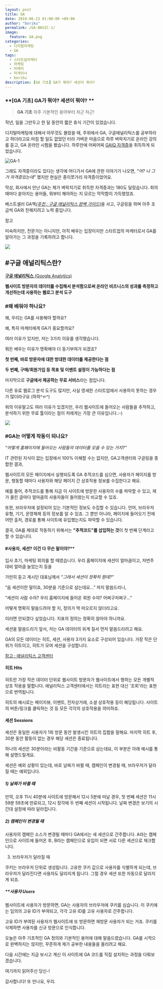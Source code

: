 ```yaml
---
layout: post
title: GA
date: 2019-06-23 01:00:00 +09:00
author: "boriku"
permalink: /GA-BASIC-1/
image:
  feature: GA.png
categories:
  - 디지털마케팅
  - GA
tags:
  - 스타트업마케터
  - 마케팅
  - 마케터
  - 마개이너
  - boriku
description: [GA 기초] GA가 뭐야? 세션이 뭐야?
---
```


### **[GA 기초] GA가 뭐야? 세션이 뭐야? **

> **GA 기초**
> 아주 기본적인 용어부터 차근 차근!

작년, 일을 그만두고 한 달 동안의 짧은 휴식 기간이 있었습니다.

디지털마케팅에 대해서 아무것도 몰랐을 때, 주위에서 GA, 구글애널리틱스를 공부하라고 하더라고요.마침 할 일도 없었던 터라 가벼운 마음으로 하루 벼락치기로 온라인 강의를 듣고, GA 온라인 시험을 봤습니다. 하루만에 어찌어찌 [GAIQ 자격증](https://academy.exceedlms.com/student/path/2938)을 취득하게 되었습니다.

![GA-1](C:\Users\USER\GitHub\boriku\boriku\img\GA-1.png)



그래도 자격증이라도 있다는 생각에 어디가서 GA에 관한 이야기가 나오면, *“어? 나 그거 자격증있는데”* 했지만 현실은 종이쪼가리 자격증이었어요.

막상, 회사에서 만난 GA는 제가 벼락치기로 취득한 자격증과는 180도 달랐습니다. 회의 때마다 쏟아지는 용어들, 뭐부터 해야하는 지 모르는 막막함이 가득했었죠.



베스트셀러 GA책[*(추천 : 구글 애널리틱스 완벽 가이드)*](http://www.yes24.com/Product/goods/57571638)을 사고, 구글링을 하며 아주 조금씩 GA와 친해지려고 노력 중입니다.

참고

미숙하지만, 전문가는 아니지만, 아직 배우는 입장이지만 스타트업의 마케터로서 GA를 알아가는 그 과정을 기록하려고 합니다.

![](https://marketingplatform.google.com/about/static/images/gmp/analytics-smb-benefit.jpg)

## #구글 애널리틱스란?

[**구글 애널리틱스** (Google Analytics)](https://marketingplatform.google.com/about/analytics/?hl=ko)

**웹사이트 방문자의 데이터를 수집해서 분석함으로써 온라인 비즈니스의 성과를 측정하고 개선하는데 사용하는 웹로그 분석 도구**



### #왜 배워야 하나요?

왜, 우리는 GA를 사용해야 할까요?

왜, 특히 마케터에게 GA가 중요할까요?

여러 이유가 있지만, 저는 3가지 이유를 생각했습니다.



뭐든 배우는 이유가 명확해야 더 동기부여가 되겠죠?

**첫 번째, 바로 방문자에 대한 방대한 데이터를 제공한다는 점**

**두 번째, 구매/회원가입 등 목표 및 이벤트 설정이 가능하다는 점**

마지막으로 **구글에서 제공하는 무료 서비스**라는 점입니다.

다른 유료 웹로그 분석 도구도 많지만, 사실 영세한 스타트업에서 사용하지 못하는 경우가 많더라구요 (하하^ㅠ^)

위의 이유말고도 여러 이유가 있겠지만, 우리 웹사이트에 들어오는 사람들을 추적하고, 분석하기 위한 무료 툴이라는 점이 저에게는 가장 큰 이유입니다.:-)

![](https://marketingplatform.google.com/about/static/images/gmp/product-benefits-feature-tout.jpg)

### **#GA는 어떻게 작동이 되나요?**

*“어떻게 홈페이지에 들어오는 사람들의 데이터를 모을 수 있는 거지?”*

IT 관련된 지식이 없는 입장에서 100% 이해할 수는 없지만, GA고객센터와 구글링을 종합한 결과,

웹사이트의 모든 페이지에서 실행되도록 GA 추적코드를 심으면, 사용자가 페이지를 방문, 행동할 때마다 사용자와 해당 페이지 간 상호작용 정보를 수집한다고 해요.

예를 들어, 추적코드를 통해 지금 이 사이트에 방문한 사용자의 수를 파악할 수 있고, 제가 올린 글마다 얼마큼의 사용자들이 들어왔는지 비교할 수 있죠.

또한, 브라우저에 설정되어 있는 기본적인 정보도 수집할 수 있습니다. 언어, 브라우저 유형, 기기, 운영체제 등의 정보를 알 수 있죠. 그 뿐만 아니라, 페이지에 들어오기 전에 어떤 출처, 경로를 통해 사이트에 유입했는지도 파악할 수 있습니다.

결국, GA를 제대로 작동하기 위해서는 **"추적코드"를 삽입하는 것**이 첫 번째 단계라고 할 수 있습니다.





#### #사용자, 세션? 이건 다 무슨 말이야?**

입사 초기, 마케팅 회의를 할 때였습니다. 우리 홈페이지에 세션이 얼마큼이고, 저번주 대비 얼마큼 늘었는지 등을 



가만히 듣고 계시던 대표님께서 *“그래서 세션이 정확히 뭔데?”*

“음 세션이란 말이죠, 30분을 기준으로 삼는데요…” 까지 말씀드리니,

“세션이 사람 수야? 우리 홈페이지에 들어온 회원 수야? 어쩌구저쩌구…”

어떻게 명확히 말씀드려야 할 지, 정의가 딱 떠오르지 않더라고요.

이러면 안되겠다 싶었습니다. 지표의 정의는 정확히 알아야 하니까요.



세션을 말씀드리기 앞서, 저는 GA 데이터의 위계 질서 먼저 말씀드리려고 해요.

GA의 모든 데이터는 히트, 세션, 사용자 3가지 요소로 구성되어 있습니다. 가장 작은 단위가 히트이고, 히트가 모여 세션을 구성합니다.

[참고 : 애널리틱스 고객센터](https://support.google.com/analytics/answer/6086082?hl=ko)



#### 히트 Hits

히트란 가장 작은 데이터 단위로 웹사이트 방문자가 웹사이트에서 행하는 모든 개별적 상호 작용을 말합니다. 애널리틱스 고객센터에서는 히트라는 표현 대신 '조회'라는 표현으로 번역됩니다.

히트의 예시로는 페이지뷰, 이벤트, 전자상거래, 소셜 상호작용 등이 해당됩니다. 사이트의 버튼/링크를 클릭하는 것 등 모든 각각의 상호작용을 의미하죠.



#### **세션 Sessions**

세션은 동일한 사용자가 1회 방문 동안 발생시킨 히트의 집합을 말해요. 마지막 히트 후, 30분 동안 활동이 없는 경우 해당 세션은 종료됩니다. 

하나의 세션은 30분이라는 비활동 기간을 기준으로 삼는데요, 이 부분은 아래 예시를 통해 설명드릴게요.

세션은 예외 상황이 있는데, 바로 날짜가 바뀔 때, 캠페인이 변경될 때, 브라우저가 달라질 때는 예외입니다.

##### 1) 날짜가 바뀔 때

만약, 오후 11시 40분에 사이트에 방문해서 12시 5분에 떠날 경우, 첫 번째 세션은 11시 59분 59초에 만료되고, 12시 정각에 두 번째 세션이 시작됩니다. 날짜 변경은 보기의 시간대 설정에 따라 달라집니다.



##### 2) 캠페인이 변경될 때

사용자의 캠페인 소스가 변경될 때마다 GA에서는 새 세션으로 간주합니다. A라는 캠페인으로 사이트에 들어온 후, B라는 캠페인으로 유입이 되면 서로 다른 세션으로 체크합니다.



3) 브라우저가 달라질 때

쿠키는 브라우저 단위로 생성됩니다. 고유한 쿠키 값으로 사용자를 식별하게 되는데, 브라우저가 달라진다면 사용자도 달라지게 됩니다. 그럴 경우 세션 또한 자동으로 달라지게 되죠.



##### **사용자 Users 

웹사이트에 사용자가 방문하면, GA는 사용자의 브라우저에 쿠키를 심습니다. 이 쿠키에는 임의의 고유 ID가 부여되고, 각각 고유 ID를 고유 사용자로 간주합니다.

고유 ID가 부여된 사용자가 웹사이트에 또 방문하면 재방문 사용자가 되는 거죠. 쿠키를 삭제하면 사용자를 신규 방문으로 인식합니다.



오늘은 아주 기초적인 GA 정의와 기본적인 용어에 대해 말씀드렸습니다. GA를 시작으로 완벽하지는 않지만, 꾸준하게 제가 공부한 내용들을 올리려고 해요.



다음 시간에는 지금 보시고 계신 이 사이트에 GA 코드를 직접 설치하는 과정을 다뤄보겠습니다.

여기까지 읽어주신 당신-!



감사합니다! 또 만나요, 우리.